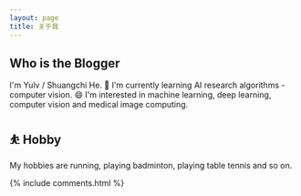 ```yaml
---
layout: page
title: 关于我 
---
```


## Who is the Blogger

I'm Yulv / Shuangchi He.
🌱 I'm currently learning AI research algorithms - computer vision.
😄 I'm interested in machine learning, deep learning, computer vision and medical image computing.

## ⛹ Hobby

My hobbies are running, playing badminton, playing table tennis and so on.

{% include comments.html %}
